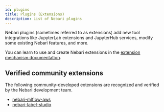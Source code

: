 ```yaml
---
id: plugins
title: Plugins (Extensions)
description: List of Nebari plugins
---
```


Nebari plugins (sometimes referred to as extensions) add new tool integrations like JupyterLab extensions and JupyterHub services, modify some existing Nebari features, and more.

You can learn to use and create Nebari extensions in the [extension mechanism documentation](/docs/how-tos/nebari-extension-system).

## Verified community extensions

The following community-developed extensions are recognized and verified by the Nebari development team.

* [nebari-mlflow-aws](https://github.com/MetroStar/nebari-mlflow-aws)
* [nebari-label-studio](https://github.com/MetroStar/nebari-label-studio)
